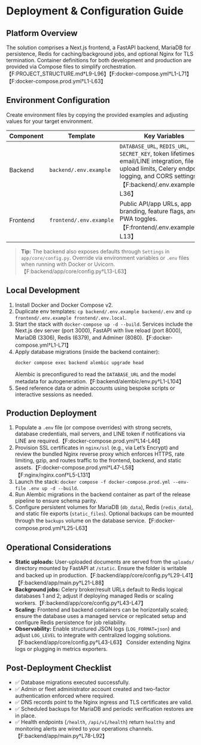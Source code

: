 # Deployment & Configuration Guide

## Platform Overview
The solution comprises a Next.js frontend, a FastAPI backend, MariaDB for persistence, Redis for caching/background jobs, and optional Nginx for TLS termination. Container definitions for both development and production are provided via Compose files to simplify orchestration.【F:PROJECT_STRUCTURE.md†L9-L96】【F:docker-compose.yml†L1-L71】【F:docker-compose.prod.yml†L1-L63】

## Environment Configuration
Create environment files by copying the provided examples and adjusting values for your target environment.

| Component | Template | Key Variables |
|-----------|----------|---------------|
| Backend | `backend/.env.example` | `DATABASE_URL`, `REDIS_URL`, `SECRET_KEY`, token lifetimes, email/LINE integration, file upload limits, Celery endpoints, logging, and CORS settings.【F:backend/.env.example†L1-L36】 |
| Frontend | `frontend/.env.example` | Public API/app URLs, app branding, feature flags, and PWA toggles.【F:frontend/.env.example†L1-L13】 |

> **Tip:** The backend also exposes defaults through `Settings` in `app/core/config.py`. Override via environment variables or `.env` files when running with Docker or Uvicorn.【F:backend/app/core/config.py†L13-L63】

## Local Development
1. Install Docker and Docker Compose v2.
2. Duplicate env templates: `cp backend/.env.example backend/.env` and `cp frontend/.env.example frontend/.env.local`.
3. Start the stack with `docker-compose up -d --build`. Services include the Next.js dev server (port 3000), FastAPI with live reload (port 8000), MariaDB (3306), Redis (6379), and Adminer (8080).【F:docker-compose.yml†L1-L71】
4. Apply database migrations (inside the backend container):
   ```bash
   docker compose exec backend alembic upgrade head
   ```
   Alembic is preconfigured to read the `DATABASE_URL` and the model metadata for autogeneration.【F:backend/alembic/env.py†L1-L104】
5. Seed reference data or admin accounts using bespoke scripts or interactive sessions as needed.

## Production Deployment
1. Populate a `.env` file (or compose overrides) with strong secrets, database credentials, mail servers, and LINE token if notifications via LINE are required.【F:docker-compose.prod.yml†L14-L46】
2. Provision SSL certificates in `nginx/ssl` (e.g., via Let’s Encrypt) and review the bundled Nginx reverse proxy which enforces HTTPS, rate limiting, gzip, and routes traffic to the frontend, backend, and static assets.【F:docker-compose.prod.yml†L47-L58】【F:nginx/nginx.conf†L5-L131】
3. Launch the stack: `docker compose -f docker-compose.prod.yml --env-file .env up -d --build`.
4. Run Alembic migrations in the backend container as part of the release pipeline to ensure schema parity.
5. Configure persistent volumes for MariaDB (`db_data`), Redis (`redis_data`), and static file exports (`static_files`). Optional backups can be mounted through the `backups` volume on the database service.【F:docker-compose.prod.yml†L25-L63】

## Operational Considerations
- **Static uploads:** User-uploaded documents are served from the `uploads/` directory mounted by FastAPI at `/static`. Ensure the folder is writable and backed up in production.【F:backend/app/core/config.py†L29-L41】【F:backend/app/main.py†L21-L88】
- **Background jobs:** Celery broker/result URLs default to Redis logical databases 1 and 2; adjust if deploying managed Redis or scaling workers.【F:backend/app/core/config.py†L43-L47】
- **Scaling:** Frontend and backend containers can be horizontally scaled; ensure the database uses a managed service or replicated setup and configure Redis persistence for job reliability.
- **Observability:** Enable structured JSON logs (`LOG_FORMAT=json`) and adjust `LOG_LEVEL` to integrate with centralized logging solutions.【F:backend/app/core/config.py†L43-L63】 Consider extending Nginx logs or plugging in metrics exporters.

## Post-Deployment Checklist
- ✅ Database migrations executed successfully.
- ✅ Admin or fleet administrator account created and two-factor authentication enforced where required.
- ✅ DNS records point to the Nginx ingress and TLS certificates are valid.
- ✅ Scheduled backups for MariaDB and periodic verification restores are in place.
- ✅ Health endpoints (`/health`, `/api/v1/health`) return `healthy` and monitoring alerts are wired to your operations channels.【F:backend/app/main.py†L78-L92】
